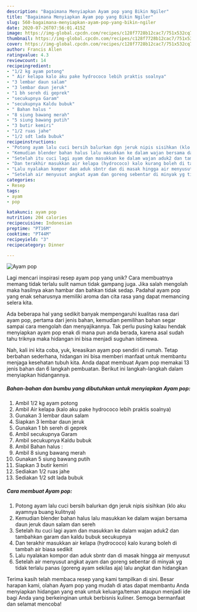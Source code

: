 ```yaml
---
description: "Bagaimana Menyiapkan Ayam pop yang Bikin Ngiler"
title: "Bagaimana Menyiapkan Ayam pop yang Bikin Ngiler"
slug: 560-bagaimana-menyiapkan-ayam-pop-yang-bikin-ngiler
date: 2020-07-26T07:56:01.415Z
image: https://img-global.cpcdn.com/recipes/c128f7728b12cac7/751x532cq70/ayam-pop-foto-resep-utama.jpg
thumbnail: https://img-global.cpcdn.com/recipes/c128f7728b12cac7/751x532cq70/ayam-pop-foto-resep-utama.jpg
cover: https://img-global.cpcdn.com/recipes/c128f7728b12cac7/751x532cq70/ayam-pop-foto-resep-utama.jpg
author: Francis Allen
ratingvalue: 4.3
reviewcount: 14
recipeingredient:
- "1/2 kg ayam potong"
- " Air kelapa kalo aku pake hydrococo lebih praktis soalnya"
- "3 lembar daun salam"
- "3 lembar daun jeruk"
- "1 bh sereh di geprek"
- "secukupnya Garam"
- "secukupnya Kaldu bubuk"
- " Bahan halus "
- "8 siung bawang merah"
- "5 siung bawang putih"
- "3 butir kemiri"
- "1/2 ruas jahe"
- "1/2 sdt lada bubuk"
recipeinstructions:
- "Potong ayam lalu cuci bersih balurkan dgn jeruk nipis sisihkan (klo aku ayamnya buang kulitnya)"
- "Kemudian blender bahan halus lalu masukkan ke dalam wajan bersama daun jeruk daun salam dan sereh"
- "Setelah itu cuci lagi ayam dan masukkan ke dalam wajan aduk2 dan tambahkan garam dan kaldu bubuk secukupnya"
- "Dan terakhir masukkan air kelapa (hydrococo) kalo kurang boleh di tambah air biasa sedikit"
- "Lalu nyalakan kompor dan aduk sbntr dan di masak hingga air menyusut"
- "Setelah air menyusut angkat ayam dan goreng sebentar di minyak yg tidak terlalu panas (goreng ayam sekilas aja) lalu angkat dan hidangkan"
categories:
- Resep
tags:
- ayam
- pop

katakunci: ayam pop 
nutrition: 204 calories
recipecuisine: Indonesian
preptime: "PT16M"
cooktime: "PT44M"
recipeyield: "3"
recipecategory: Dinner

---
```



![Ayam pop](https://img-global.cpcdn.com/recipes/c128f7728b12cac7/751x532cq70/ayam-pop-foto-resep-utama.jpg)

Lagi mencari inspirasi resep ayam pop yang unik? Cara membuatnya memang tidak terlalu sulit namun tidak gampang juga. Jika salah mengolah maka hasilnya akan hambar dan bahkan tidak sedap. Padahal ayam pop yang enak seharusnya memiliki aroma dan cita rasa yang dapat memancing selera kita.



Ada beberapa hal yang sedikit banyak mempengaruhi kualitas rasa dari ayam pop, pertama dari jenis bahan, kemudian pemilihan bahan segar sampai cara mengolah dan menyajikannya. Tak perlu pusing kalau hendak menyiapkan ayam pop enak di mana pun anda berada, karena asal sudah tahu triknya maka hidangan ini bisa menjadi suguhan istimewa.


Nah, kali ini kita coba, yuk, kreasikan ayam pop sendiri di rumah. Tetap berbahan sederhana, hidangan ini bisa memberi manfaat untuk membantu menjaga kesehatan tubuh kita. Anda dapat membuat Ayam pop memakai 13 jenis bahan dan 6 langkah pembuatan. Berikut ini langkah-langkah dalam menyiapkan hidangannya.

<!--inarticleads1-->

##### Bahan-bahan dan bumbu yang dibutuhkan untuk menyiapkan Ayam pop:

1. Ambil 1/2 kg ayam potong
1. Ambil  Air kelapa (kalo aku pake hydrococo lebih praktis soalnya)
1. Gunakan 3 lembar daun salam
1. Siapkan 3 lembar daun jeruk
1. Gunakan 1 bh sereh di geprek
1. Ambil secukupnya Garam
1. Ambil secukupnya Kaldu bubuk
1. Ambil  Bahan halus :
1. Ambil 8 siung bawang merah
1. Gunakan 5 siung bawang putih
1. Siapkan 3 butir kemiri
1. Sediakan 1/2 ruas jahe
1. Sediakan 1/2 sdt lada bubuk




<!--inarticleads2-->

##### Cara membuat Ayam pop:

1. Potong ayam lalu cuci bersih balurkan dgn jeruk nipis sisihkan (klo aku ayamnya buang kulitnya)
1. Kemudian blender bahan halus lalu masukkan ke dalam wajan bersama daun jeruk daun salam dan sereh
1. Setelah itu cuci lagi ayam dan masukkan ke dalam wajan aduk2 dan tambahkan garam dan kaldu bubuk secukupnya
1. Dan terakhir masukkan air kelapa (hydrococo) kalo kurang boleh di tambah air biasa sedikit
1. Lalu nyalakan kompor dan aduk sbntr dan di masak hingga air menyusut
1. Setelah air menyusut angkat ayam dan goreng sebentar di minyak yg tidak terlalu panas (goreng ayam sekilas aja) lalu angkat dan hidangkan




Terima kasih telah membaca resep yang kami tampilkan di sini. Besar harapan kami, olahan Ayam pop yang mudah di atas dapat membantu Anda menyiapkan hidangan yang enak untuk keluarga/teman ataupun menjadi ide bagi Anda yang berkeinginan untuk berbisnis kuliner. Semoga bermanfaat dan selamat mencoba!
